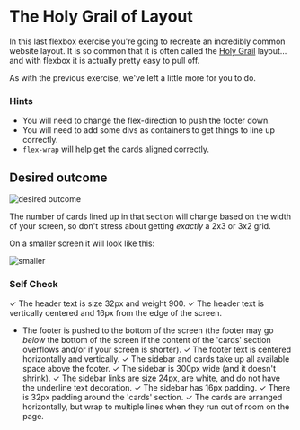 # The Holy Grail of Layout

In this last flexbox exercise you're going to recreate an incredibly common website layout. It is so common that it is often called the [Holy Grail](https://www.google.com/search?q=holy+grail+layout&tbm=isch&sclient=img) layout... and with flexbox it is actually pretty easy to pull off.

As with the previous exercise, we've left a little more for you to do.

### Hints
- You will need to change the flex-direction to push the footer down.
- You will need to add some divs as containers to get things to line up correctly. 
- `flex-wrap` will help get the cards aligned correctly.

## Desired outcome

![desired outcome](./desired-outcome.png)

The number of cards lined up in that section will change based on the width of your screen, so don't stress about getting _exactly_ a 2x3 or 3x2 grid.

On a smaller screen it will look like this:

![smaller](./desired-outcome-smaller.png)

### Self Check
✓ The header text is size 32px and weight 900.
✓ The header text is vertically centered and 16px from the edge of the screen.
- The footer is pushed to the bottom of the screen (the footer may go _below_ the bottom of the screen if the content of the 'cards' section overflows and/or if your screen is shorter).
✓ The footer text is centered horizontally and vertically.
✓ The sidebar and cards take up all available space above the footer.
✓ The sidebar is 300px wide (and it doesn't shrink).
✓ The sidebar links are size 24px, are white, and do not have the underline text decoration.
✓ The sidebar has 16px padding.
✓ There is 32px padding around the 'cards' section.
✓ The cards are arranged horizontally, but wrap to multiple lines when they run out of room on the page.
